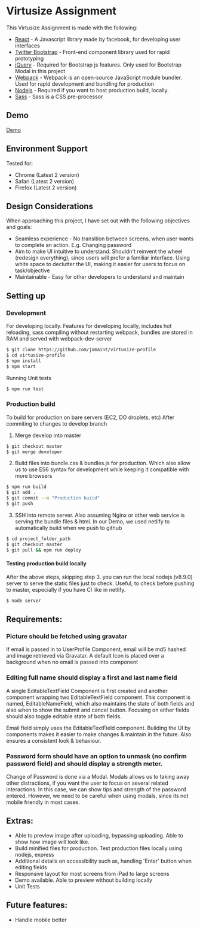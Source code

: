# Virtusize Assignment

This Virtusize Assignment is made with the following:

* [React] - A Javascript library made by facebook, for developing user interfaces
* [Twitter Bootstrap] - Front-end component library used for rapid prototyping
* [jQuery] - Required for Bootstrap js features. Only used for Bootstrap Modal in this project
* [Webpack] - Webpack is an open-source JavaScript module bundler. Used for rapid development and bundling for production
* [Nodejs] - Required if you want to host production build, locally.
* [Sass] - Sass is a CSS pre-processor

## Demo
[Demo](https://wizardly-dijkstra-050732.netlify.com/)

## Environment Support
Tested for:
- Chrome (Latest 2 version)
- Safari (Latest 2 version)
- Firefox (Latest 2 version)

## Design Considerations
When approaching this project, I have set out with the following objectives and goals:
- Seamless experience - No transition between screens, when user wants to complete an action. E.g. Changing password
- Aim to make UI intuitive to understand. Shouldn't reinvent the wheel (redesign everything), since users will prefer a familiar interface. Using white space to declutter the UI, making it easier for users to focus on task/objective
- Maintainable - Easy for other developers to understand and maintain

## Setting up
### Development

For developing locally. Features for developing locally, includes hot reloading, sass compiling without restarting webpack, bundles are stored in RAM and served with webpack-dev-server

```sh
$ git clone https://github.com/jomaint/virtusize-profile
$ cd virtusize-profile
$ npm install
$ npm start
```

Running Unit tests
```sh
$ npm run test
```

### Production build

To build for production on bare servers (EC2, DO droplets, etc)
After commiting to changes to develop branch

1. Merge develop into master
```sh
$ git checkout master
$ git merge developer
```
2. Build files into bundle.css & bundles.js for production. Which also allow us to use ES6 syntax for development while keeping it compatible with more browsers
```sh
$ npm run build
$ git add .
$ git commit --m "Production build"
$ git push
```

3. SSH into remote server.
Also assuming Nginx or other web service is serving the bundle files & html. In our Demo, we used netlify to automatically build when we push to github
```sh
$ cd project_folder_path
$ git checkout master
$ git pull && npm run deploy
```

#### Testing production build locally
After the above steps, skipping step 3. you can run the local nodejs (v8.9.0) server to serve the static files just to check. Useful, to check before pushing to master, especially if you have CI like in netlify.
```sh
$ node server
```

## Requirements:
### Picture should be fetched using gravatar
If email is passed in to UserProfile Component, email will be md5 hashed and image retrieved via Gravatar. A default Icon is placed over a background when no email is passed into component

### Editing full name should display a first and last name field
A single EditableTextField Component is first created and another component wrapping two EditableTextField component. This component is named, EditableNameField, which also maintains the state of both fields and also when to show the submit and cancel button. Focusing on either fields should also toggle editable state of both fields.

Email field simply uses the EditableTextField component. Building the UI by components makes it easier to make changes & maintain in the future. Also ensures a consistent look & behaviour.

### Password form should have an option to unmask (no confirm password field) and should display a strength meter.
Change of Password is done via a Modal. Modals allows us to taking away other distractions, if you want the user to focus on several related interactions. In this case, we can show tips and strength of the password entered. However, we need to be careful when using modals, since its not mobile friendly in most cases.

## Extras:
- Able to preview image after uploading, bypassing uploading. Able to show how image will look like.
- Build minified files for production. Test production files locally using nodejs, express
- Additional details on accessibility such as, handling 'Enter' button when editing fields
- Responsive layout for most screens from iPad to large screens
- Demo available. Able to preview without building locally
- Unit Tests

## Future features:
- Handle mobile better



   [webpack]: <https://webpack.js.org/>
   [node.js]: <http://nodejs.org>
   [Twitter Bootstrap]: <http://twitter.github.com/bootstrap/>
   [jQuery]: <http://jquery.com>
   [express]: <http://expressjs.com>
   [React]: <https://reactjs.org/>
   [Nodejs]: <https://nodejs.org/en/>
   [Sass]: <https://sass-lang.com/>
